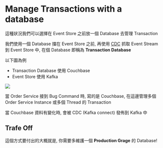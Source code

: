 # Manage Transactions with a database

這種狀況我們可以選擇在 Event Store 之前放一個 Database 去管理 Transaction

我們使用一個 Database 擋在 Event Store 之前, 再使用 [CDC](spaces/umani/cdc.md) 抓取 Event Stream 到 Event Store 中, 在個 Database 即稱為 **Transaction Database**

以下圖為例

- Transaction Database 使用 Couchbase
- Event Store 使用 Kafka

![](https://cdn.confluent.io/wp-content/uploads/Screenshot-2017-08-02-08.39.55-1024x865.png)

當 Order Service 接到 Bug Command 時, 寫的是 Couchbase, 在這邊管理多個 Order Service Instance 或多個 Thread 的 Transaction

當 Couchbase 資料有變化時, 會被 CDC (Kafka connect) 發佈到 Kafka 中

## Trafe Off

這個方式要付出的大概就是, 你需要多維護一個 **Production Grage** 的 Database!